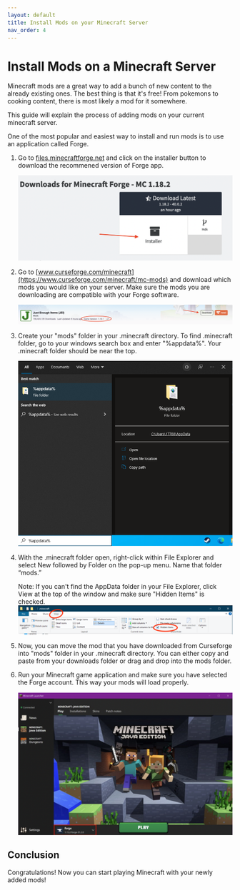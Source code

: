 ```yaml
---
layout: default
title: Install Mods on your Minecraft Server
nav_order: 4
---
```


# Install Mods on a Minecraft Server

Minecraft mods are a great way to add a bunch of new content to the already existing ones. The best thing is that it's free! From pokemons to cooking content, there is most likely a mod for it somewhere.

This guide will explain the process of adding mods on your current minecraft server.


One of the most popular and easiest way to install and run mods is to use an application called Forge.

1. Go to [files.minecraftforge.net](https://files.minecraftforge.net/net/minecraftforge/forge/) and click on the installer button to download the recommened version of Forge app.

    ![Minecraft Task](../assets/images/mods/download_forge.png)


2. Go to [www.curseforge.com/minecraft](https://www.curseforge.com/minecraft/mc-mods) and download which mods you would like on your server. Make sure the mods you are downloading are compatible with your Forge software.
    
    ![Minecraft Task](../assets/images/mods/Curseforge_download_mod.png)


3. Create your "mods" folder in your .minecraft directory. To find .minecraft folder, go to your windows search box and enter "%appdata%". Your .minecraft folder should be near the top.

    ![Minecraft Task](../assets/images/mods/appdata_search.png)


4. With the .minecraft folder open, right-click within File Explorer and select New followed by Folder on the pop-up menu. Name that folder “mods.”

    Note: If you can't find the AppData folder in your File Explorer, click View at the top of the window and make sure "Hidden Items" is checked.
    ![Minecraft Task](../assets/images/mods/hidden_items.png)

5. Now, you can move the mod that you have downloaded from Curseforge into "mods" folder in your .minecraft directory. You can either copy and paste from your downloads folder or drag and drop into the mods folder.


6. Run your Minecraft game application and make sure you have selected the Forge account. This way your mods will load properly.

    ![Minecraft Task](../assets/images/mods/select_forge_account.png)

## Conclusion

Congratulations! Now you can start playing Minecraft with your newly added mods!
